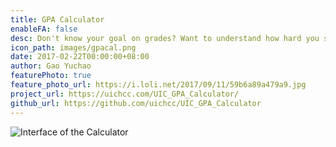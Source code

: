 ```yaml
---
title: GPA Calculator
enableFA: false
desc: Don't know your goal on grades? Want to understand how hard you should study to reach your target GPA? We have this calculator specially tailored for you. Enjoy it, enjoy your life in UIC!
icon_path: images/gpacal.png
date: 2017-02-22T00:00:00+08:00
author: Gao Yuchao
featurePhoto: true
feature_photo_url: https://i.loli.net/2017/09/11/59b6a89a479a9.jpg
project_url: https://uichcc.com/UIC_GPA_Calculator/
github_url: https://github.com/uichcc/UIC_GPA_Calculator
---
```


![Interface of the Calculator](https://i.loli.net/2017/09/15/59bab0d84cc17.png)
